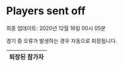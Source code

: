 # Players sent off
최종 업데이트: 2020년 12월 16일 00시 05분


경기 중 오류가 발생하는 경우 자동으로 퇴장됩니다.


| 퇴장된 참가자 |
|:---:|